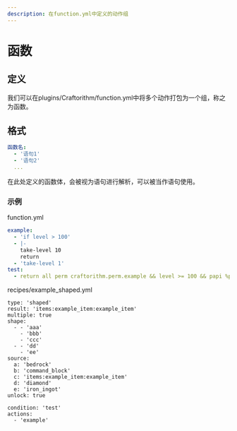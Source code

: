 ```yaml
---
description: 在function.yml中定义的动作组
---
```


# 函数

## 定义

我们可以在plugins/Craftorithm/function.yml中将多个动作打包为一个组，称之为函数。

## 格式

```yaml
函数名:
  - '语句1'
  - '语句2'
  ...
```

在此处定义的函数体，会被视为语句进行解析，可以被当作语句使用。

### 示例

function.yml

```yaml
example:
  - 'if level > 100'
  - |-
    take-level 10
    return
  - 'take-level 1'
test:
  - return all perm craftorithm.perm.example && level >= 100 && papi %player_name% == YufiriaMazenta
```

recipes/example\_shaped.yml

```
type: 'shaped'
result: 'items:example_item:example_item'
multiple: true
shape:
  - - 'aaa'
    - 'bbb'
    - 'ccc'
  - - 'dd'
    - 'ee'
source:
  a: 'bedrock'
  b: 'command_block'
  c: 'items:example_item:example_item'
  d: 'diamond'
  e: 'iron_ingot'
unlock: true

condition: 'test'
actions:
  - 'example'
```
